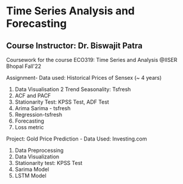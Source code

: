 # Time Series Analysis and Forecasting
## Course Instructor: Dr. Biswajit Patra

Coursework for the course ECO319: Time Series and Analysis @IISER Bhopal Fall'22

Assignment-
Data used: Historical Prices of Sensex (~ 4 years)

1. Data Visualisation
2 Trend Seasonality: Tsfresh
3. ACF and PACF
4. Stationarity Test: KPSS Test, ADF Test
5. Arima Sarima - tsfresh
6. Regression-tsfresh
7. Forecasting
8. Loss metric


Project: Gold Price Prediction -
Data Used: Investing.com

1. Data Preprocessing
2. Data Visualization
3. Stationarity test: KPSS Test
4. Sarima Model
5. LSTM Model
